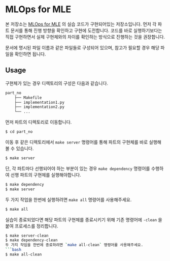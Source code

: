 # MLOps for MLE

본 저장소는 [MLOps for MLE](https://mlops-for-mle.github.io/tutorial/) 의 실습 코드가 구현되어있는 저장소입니다.
먼저 각 파트 문서를 통해 진행 방향을 확인하고 구현에 도전합니다.
코드를 바로 실행하기보다는 직접 구현하면서 실제 구현체와의 차이를 확인하는 방식으로 진행하는 것을 권장합니다.

문서에 명시된 파일 이름과 같은 파일들로 구성되어 있으며, 참고가 필요할 경우 해당 파일을 확인하면 됩니다.


## Usage
구현체가 있는 경우 디렉토리의 구성은 다음과 같습니다.
```bash
part_no
    ├── Makefile
    ├── implementation1.py
    ├── implementation2.py
    └── ...
```
먼저 파트의 디렉토리로 이동합니다.
```bash
$ cd part_no
```
이동 후 같은 디렉토리에서 `make server` 명령어를 통해 파트의 구현체를 바로 실행해볼 수 있습니다.
```bash
$ make server
```
단, 각 파트마다 선행되어야 하는 부분이 있는 경우 `make dependency` 명령어를 수행하여 선행 파트의 구현체를 실행해야합니다.
```bash
$ make dependency
$ make server
```
두 가지 작업을 한번에 실행하려면 `make all` 명령어를 사용해주세요.
```bash
$ make all
```

실습이 종료되었다면 해당 파트의 구현체를 종료시키기 위해 기존 명령어에 `-clean` 을 붙여 프로세스를 정리합니다.

```bash
$ make server-clean
$ make dependency-clean
두 가지 작업을 한번에 종료하려면 `make all-clean` 명령어를 사용해주세요.
```bash
$ make all-clean
